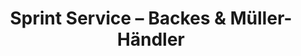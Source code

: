 ---
title: "Sprint Service – Backes & Müller-Händler"
url: /euskirchen/sprint-service-backes-und-mueller-haendler/
shop: Hifi
---